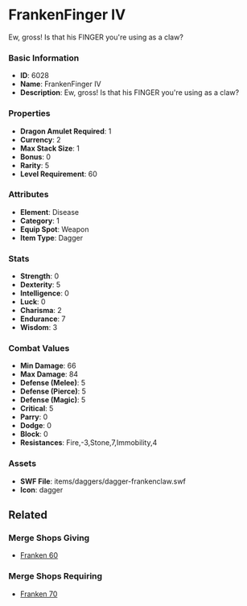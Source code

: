 # FrankenFinger IV

Ew, gross! Is that his FINGER you're using as a claw?

### Basic Information

- **ID**: 6028
- **Name**: FrankenFinger IV
- **Description**: Ew, gross! Is that his FINGER you&#039;re using as a claw?

### Properties

- **Dragon Amulet Required**: 1
- **Currency**: 2
- **Max Stack Size**: 1
- **Bonus**: 0
- **Rarity**: 5
- **Level Requirement**: 60

### Attributes

- **Element**: Disease
- **Category**: 1
- **Equip Spot**: Weapon
- **Item Type**: Dagger

### Stats

- **Strength**: 0
- **Dexterity**: 5
- **Intelligence**: 0
- **Luck**: 0
- **Charisma**: 2
- **Endurance**: 7
- **Wisdom**: 3

### Combat Values

- **Min Damage**: 66
- **Max Damage**: 84
- **Defense (Melee)**: 5
- **Defense (Pierce)**: 5
- **Defense (Magic)**: 5
- **Critical**: 5
- **Parry**: 0
- **Dodge**: 0
- **Block**: 0
- **Resistances**: Fire,-3,Stone,7,Immobility,4

### Assets

- **SWF File**: items/daggers/dagger-frankenclaw.swf
- **Icon**: dagger

## Related

### Merge Shops Giving

- [Franken 60](../merge-shops/96-franken-60.md)

### Merge Shops Requiring

- [Franken 70](../merge-shops/97-franken-70.md)


